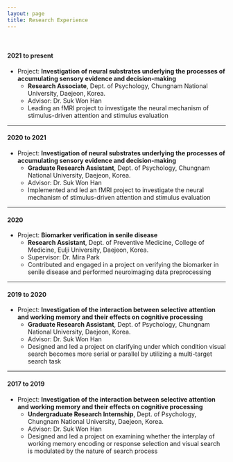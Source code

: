 ```yaml
---
layout: page
title: Research Experience
---
```


<br>

#### 2021 to present
* Project: **Investigation of neural substrates underlying the processes of accumulating sensory evidence and decision-making**
  * **Research Associate**, Dept. of Psychology, Chungnam National University, Daejeon, Korea.
  * Advisor: Dr. Suk Won Han
  * Leading an fMRI project to investigate the neural mechanism of stimulus-driven attention and stimulus evaluation

<hr>

#### 2020 to 2021
* Project: **Investigation of neural substrates underlying the processes of accumulating sensory evidence and decision-making**
  * **Graduate Research Assistant**, Dept. of Psychology, Chungnam National University, Daejeon, Korea.
  * Advisor: Dr. Suk Won Han
  * Implemented and led an fMRI project to investigate the neural mechanism of stimulus-driven attention and stimulus evaluation

<hr>

#### 2020
* Project: **Biomarker verification in senile disease**
  * **Research Assistant**, Dept. of Preventive Medicine, College of Medicine, Eulji University, Daejeon, Korea.
  * Supervisor: Dr. Mira Park
  * Contributed and engaged in a project on verifying the biomarker in senile disease and performed neuroimaging data preprocessing

<hr>

#### 2019 to 2020
* Project: **Investigation of the interaction between selective attention and working memory and their effects on cognitive processing**
  * **Graduate Research Assistant**, Dept. of Psychology, Chungnam National University, Daejeon, Korea.
  * Advisor: Dr. Suk Won Han
  * Designed and led a project on clarifying under which condition visual search becomes more serial or parallel by utilizing a multi-target search task


<hr>

#### 2017 to 2019
* Project: **Investigation of the interaction between selective attention and working memory and their effects on cognitive processing**
  * **Undergraduate Research Internship**, Dept. of Psychology, Chungnam National University, Daejeon, Korea.
  * Advisor: Dr. Suk Won Han
  * Designed and led a project on examining whether the interplay of working memory encoding or response selection and visual search is modulated by the nature of search process

<br>


